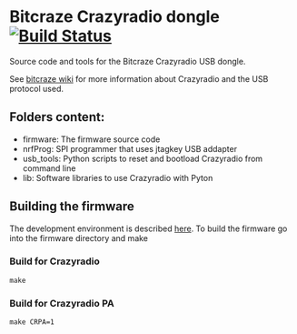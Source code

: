 # Bitcraze Crazyradio dongle [![Build Status](https://travis-ci.org/bitcraze/crazyradio-firmware.svg)](https://travis-ci.org/bitcraze/crazyradio-firmware)

Source code and tools for the Bitcraze Crazyradio USB dongle.

See [bitcraze wiki](http://wiki.bitcraze.se/projects:crazyradio:index) for more information about
Crazyradio and the USB protocol used.

## Folders content:
- firmware: The firmware source code
- nrfProg:  SPI programmer that uses jtagkey USB addapter
- usb_tools: Python scripts to reset and bootload Crazyradio from command line
- lib: Software libraries to use Crazyradio with Pyton

## Building the firmware
The development environment is described [here](https://wiki.bitcraze.io/projects:crazyradio:dev_env).
To build the firmware go into the firmware directory and make

### Build for Crazyradio
```
make
```
### Build for Crazyradio PA
```
make CRPA=1
```
